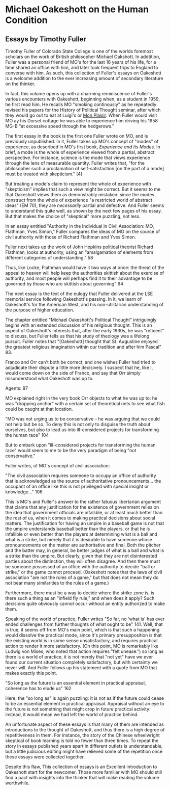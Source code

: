# Michael Oakeshott on the Human Condition

## Essays by Timothy Fuller

Timothy Fuller of Colorado State College is one of the worlds foremost scholars on the work of British philosopher
Michael Oakshott. In addtition, Fuller was a personal friend of MO's for the last 16 years of his life, for a time
shared an office with him, and later took frequent
trips to England to converse with him. As such, this collection of Fuller's essays on Oakeshott is a welcome addition to
the ever increasing amount of secondary literature on the thinker.

In fact, this volume opens up with a charming reminiscence of Fuller's various encounters with Oakeshott, beginning
when, as a student in 1959, he first read him. He recalls MO "smoking continously" as he repeatedly revised his papers
for the History of Political Thought seminar, after which they would go out to eat at Luigi's or [Mon
Plaisir](https://www.monplaisir.co.uk/about). When Fuller would visit MO ay his Dorset cottage he was able to experience
him driving his 1958 MG-B "at excessive speed through the hedgerows."

The first essay in the book is the first one Fuller wrote on MO, and is previously unpublished. In it, Fuller takes up
MO's concept of "modes" of experience, as described in MO's first book, *Experience and Its Modes*. In brief, a mode is
the whole of experience viewed from a partial, abstract perspective. For instance, science is the mode that views
experience through the lens of measurable quantity. Fuller writes that, "for the philosopher such a proclamation of
self-satisfaction [on the part of a mode] must be treated with skepticism." (4)

But treating a mode's claim to represent the whole of experience
with "skepticism" implies that such a view might be correct. But it seems to me that Oakeshott views them
as demonstrably mistaken: since the modes construct from the whole of experience "a restricted world of abstract ideas"
(EM 70), they are *necessarily* partial and defective. And Fuller seems to understand this quite well, as shown by the next few
pages of his essay. But that makes the choice of "skeptical" more puzzling, not less.


In an essay entitled "Authority in the Individual in Civil Association: MO, Flathman, Yves Simon," Fuller compares the
ideas of MO on the source of civil authority with those of Richard Flathman and Yves Simon.

Fuller next takes up the work of John Hopkins political theorist Richard Flathman, looks at authority, using an
"amalgamation of elements from different categories of understanding." 58

Thus, like Locke, Flathman would have it two ways at once: the threat of the appeal to heaven will help keep the
authorities skittish about the exercise of authority, and most people will perhaps find it to their advantage to be
governed by those who are skittish about governing" 64


The next essay is the text of the eulogy that Fuller delivered at the LSE memorial service following Oakeshott's
passing. In it, we learn of Oakeshott's for the American West, and his non-utilitarian understanding of the purpose of
higher education. 


The chapter entitled "Michael Oakeshott's Political Thought" intriguingly begins with an extended discussion of his
religious thought. This is an aspect of Oakeshott's interests that, after the early 1930s, he was "reticent" to discuss,
but Fuller tells us that his study of theology was a lifelong pursuit. Fuller notes that "[Oakeshott] thought that St.
Augustine enjoyed the greatest religious imagination within our tradition and after him Pascal" 83.


Franco and Orr can't both be correct, and one wishes Fuller had tried to adjudicate their dispute a little more
decisively. I suspect that he, like I, would come down on the side of Franco, and say that Orr simply misunderstood what
Oakeshott was up to.

Agents: 87

MO explained right in the very book Orr objects to what he was up to: he was "dropping anchor" with a certain set of
theoretical nets to see what fish could be caught at that location.




"MO was not urging us to be conservative – he was arguing that we could not help but be so. To deny this is not only to
disguise the truth about ourselves, but also to lead us into ill-considered projects for transforming the human race"
104

But to embark upon "ill-considered projects for transforming the human race" would seem to me to be the very paradigm of
being "not conservative."




Fuller writes, of MO's concept of civil association:

"The civil association requires someone to occupy an office of authority that is acknowledged as the source of
authoritative pronouncements... the occupant of an office like this is not privileged with special insight or knowledge..."
106

This is MO's and Fuller's answer to the rather fatuous libertarian argument that claims that any justification for the
existence of government relies on the idea that government officials are infallible, or at least much better than the
rest of us, when it comes to making practical decisions about social matters. The justification for having an umpire in
a baseball game is not that the umpire understands baseball better than the players, or that he is infallible or even
better than the players at determining what is a ball and what is a strike, but merely that it is desirable to have
someone whose pronouncements on the matter are authoritative and final. Both the pitcher and the batter may, in general,
be better judges of what is a ball and what is a strike than the umpire. But clearly, given that they are not
disinterested parties about the distinction, they will often disagree. And then there must be someone possessed of an
office with the authority to decide "ball or strike," or the game cannot proceed. (Oakeshott notes that the laws of
civil association "are not the rules of a game," but that does not mean they do not bear many similarities to the rules
of a game.)

Furthermore, there must be a way to decide where the strike zone is, is there such a thing as an "infield fly rule," and
when does it apply? Such decisions quite obviously cannot occur without an entity authorized to make them.


Speaking of the world of practice, Fuller writes "So far, no 'what is' has ever ended challenges from further thoughts
of what ought to be" 141. Well, that is true, it seems off from MO's main point, which is that such a happening would
dissolve the practical mode, since it's primary presupposition is that the existing world is in some sense
unsatisfactory, and requires practical action to render it more satisfactory. (On this point, MO is remarkably like
Ludwig von Mises, who noted that action requires "felt unease.") so long as there is a world of practice, it is not
merely that "not yet" have we ever found our current situation completely satisfactory, but with certainty we never
will. And Fuller follows up his statement with a quote from MO that makes exactly this point.





"So long as the future is an essential element in practical appraisal, coherence has to elude us" 162

Here, the "so long as" is again puzzling: it is not as if the future could cease to be an essential element in practical
appraisal. Appraisal without an eye to the future is not something that might crop in future practical activity:
instead, it would mean we had left the world of practice behind.


An unfortunate aspect of these essays is that many of them are intended as introductions to the thought of Oakeshott,
and thus there is a high degree of repetitiveness in them. For instance, the story of the Chinese wheelwright skeptical
of book learning is told no fewer than three times. To repeat the story in essays published years apart in different
outlets is understandable, but a little judicious editing might have relieved some of the repetition
once these essays were collected together.

Despite this flaw, This collection of essays is an Excellent introduction to Oakeshott start for the newcomer. Those
more familiar with MO should still find a pact with insights into the thinker that will make reading the volume
worthwhile.


